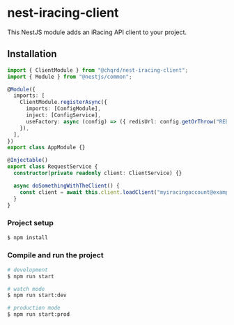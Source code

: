 # nest-iracing-client

This NestJS module adds an iRacing API client to your project.

## Installation

```typescript
import { ClientModule } from "@chqrd/nest-iracing-client";
import { Module } from "@nestjs/common";

@Module({
  imports: [
    ClientModule.registerAsync({
      imports: [ConfigModule],
      inject: [ConfigService],
      useFactory: async (config) => ({ redisUrl: config.getOrThrow("REDIS_URL", "redis://localhost:6379") }),
    }),
  ],
})
export class AppModule {}
```

```typescript
@Injectable()
export class RequestService {
  constructor(private readonly client: ClientService) {}

  async doSomethingWithTheClient() {
    const client = await this.client.loadClient("myiracingaccount@example.com");
  }
}
```

### Project setup

```bash
$ npm install
```

### Compile and run the project

```bash
# development
$ npm run start

# watch mode
$ npm run start:dev

# production mode
$ npm run start:prod
```
